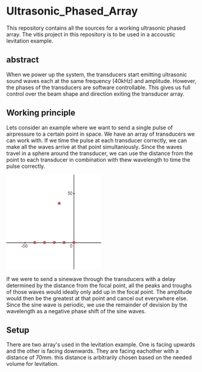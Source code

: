 ﻿# Ultrasonic_Phased_Array
This repository contains all the sources for a working ultrasonic phased array.
The vitis project in this repository is to be used in a accoustic levitation example.

## abstract
When we power up the system, the transducers start emitting ultrasonic sound waves each at the same frequency (40kHz) and amplitude. However, the phases of the transducers are software controllable. This gives us full control over the beam shape and direction exiting the transducer array.

## Working principle
Lets consider an example where we want to send a single pulse of airpressure to a certain point in space. We have an array of transducers we can work with. If we time the pulse at each transducer correctly, we can make all the waves arrive at that point simultaniously.
Since the waves travel in a sphere around the transducer, we can use the distance from the point to each transducer in combination with thew wavelength to time the pulse correctly.

[<img src="img/gifsmos_single_focus.gif" width="250px"/>](img/gifsmos_single_focus.gif)

If we were to send a sinewave through the transducers with a delay determined by the distance from the focal point, all the peaks and troughs of those waves would ideally only add up in the focal point. The amplitude would then be the greatest at that point and cancel out everywhere else. Since the sine wave is periodic, we use the remainder of devision by the wavelength as a negative phase shift of the sine waves.

## Setup
There are two array's used in the levitation example. One is facing upwards and the other is facing downwards. They are facing eachother with a distance of 70mm. this distance is arbitrarily chosen based on the needed volume for levitation.
